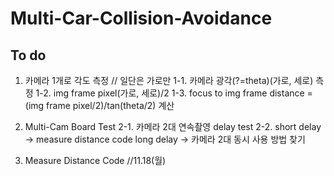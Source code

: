 # Multi-Car-Collision-Avoidance


## To do
1. 카메라 1개로 각도 측정 // 일단은 가로만
  1-1. 카메라 광각(?=theta)(가로, 세로) 측정
  1-2. img frame pixel(가로, 세로)/2 
  1-3. focus to img frame distance = (img frame pixel/2)/tan(theta/2) 계산

2. Multi-Cam Board Test
  2-1. 카메라 2대 연속촬영 delay test
  2-2. short delay -> measure distance code
       long delay -> 카메라 2대 동시 사용 방법 찾기
       
3. Measure Distance Code
  //11.18(월) 
